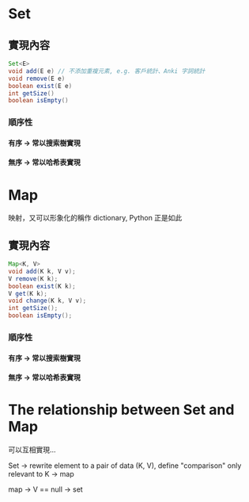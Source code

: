 # Set

## 實現內容

```Java
Set<E>
void add(E e) // 不添加重複元素, e.g. 客戶統計、Anki 字詞統計
void remove(E e)
boolean exist(E e)
int getSize()
boolean isEmpty()
```

### 順序性

#### 有序 -> 常以搜索樹實現

#### 無序 -> 常以哈希表實現

# Map

映射，又可以形象化的稱作 dictionary, Python 正是如此

## 實現內容

```java
Map<K, V>
void add(K k, V v);
V remove(K k);
boolean exist(K k);
V get(K k);
void change(K k, V v);
int getSize();
boolean isEmpty();
```

### 順序性

#### 有序 -> 常以搜索樹實現

#### 無序 -> 常以哈希表實現


# The relationship between Set and Map

可以互相實現...

Set -> rewrite element to a pair of data (K, V), define "comparison" only relevant to K -> map

map -> V == null -> set